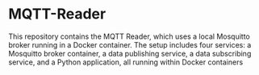 # MQTT-Reader
This repository contains the MQTT Reader, which uses a local Mosquitto broker running in a Docker container. The setup includes four services: a Mosquitto broker container, a data publishing service, a data subscribing service, and a Python application, all running within Docker containers
